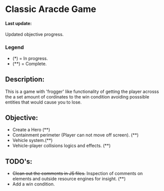 # Classic Aracde Game

#### Last update: 
Updated objective progress.

### Legend
- (*) = In progress.
- (**) = Complete.

## Description:

This is a game with 'frogger' like functionality of getting the player acrosss the a set amount of cordinates to the win condition avoiding posssible entities that would cause you to lose.

## Objective:
- Create a Hero (**)
- Containment perimeter (Player can not move off screen). (**)
- Vehicle system.(**)
- Vehicle-player collisions logics and effects. (**)

## TODO's:
- ~~Clean out the comments in JS files.~~ Inspection of comments on elements and outside resource engines for insight. (**)
- Add a win condition.